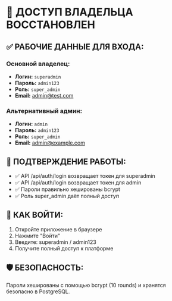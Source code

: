 # 🎉 ДОСТУП ВЛАДЕЛЬЦА ВОССТАНОВЛЕН

## ✅ РАБОЧИЕ ДАННЫЕ ДЛЯ ВХОДА:

### Основной владелец:
- **Логин:** `superadmin`
- **Пароль:** `admin123`
- **Роль:** `super_admin`
- **Email:** admin@test.com

### Альтернативный админ:
- **Логин:** `admin`  
- **Пароль:** `admin123`
- **Роль:** `super_admin`
- **Email:** admin@example.com

## 🔑 ПОДТВЕРЖДЕНИЕ РАБОТЫ:
- ✅ API /api/auth/login возвращает токен для superadmin
- ✅ API /api/auth/login возвращает токен для admin  
- ✅ Пароли правильно хешированы bcrypt
- ✅ Роль super_admin даёт полный доступ

## 📍 КАК ВОЙТИ:
1. Откройте приложение в браузере
2. Нажмите "Войти" 
3. Введите: superadmin / admin123
4. Получите полный доступ к платформе

## 🛡️ БЕЗОПАСНОСТЬ:
Пароли хешированы с помощью bcrypt (10 rounds) и хранятся безопасно в PostgreSQL.
